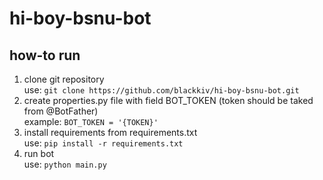# hi-boy-bsnu-bot

## how-to run

1. clone git repository  
   use: `git clone https://github.com/blackkiv/hi-boy-bsnu-bot.git`
2. create properties.py file with field BOT_TOKEN (token should be taked from @BotFather)  
   example: `BOT_TOKEN = '{TOKEN}'`
3. install requirements from requirements.txt  
   use: `pip install -r requirements.txt`
4. run bot  
   use: `python main.py`
